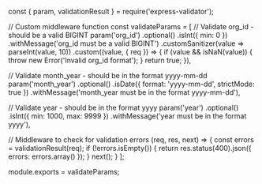const { param, validationResult } = require('express-validator');

// Custom middleware function
const validateParams = [
  // Validate org_id - should be a valid BIGINT
  param('org_id')
    .optional()
    .isInt({ min: 0 })
    .withMessage('org_id must be a valid BIGINT')
    .customSanitizer(value => parseInt(value, 10))
    .custom((value, { req }) => {
      if (value && isNaN(value)) {
        throw new Error('Invalid org_id format');
      }
      return true;
    }),

  // Validate month_year - should be in the format yyyy-mm-dd
  param('month_year')
    .optional()
    .isDate({ format: 'yyyy-mm-dd', strictMode: true })
    .withMessage('month_year must be in the format yyyy-mm-dd'),

  // Validate year - should be in the format yyyy
  param('year')
    .optional()
    .isInt({ min: 1000, max: 9999 })
    .withMessage('year must be in the format yyyy'),

  // Middleware to check for validation errors
  (req, res, next) => {
    const errors = validationResult(req);
    if (!errors.isEmpty()) {
      return res.status(400).json({
        errors: errors.array()
      });
    }
    next();
  }
];

module.exports = validateParams;